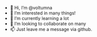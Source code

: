 - 👋 Hi, I’m @voltumna
- 👀 I’m interested in many things!
- 🌱 I’m currently learning a lot
- 💞️ I’m looking to collaborate on many
- 📫 Just leave me a message via github.

<!---
voltumna/voltumna is a ✨ special ✨ repository because its `README.md` (this file) appears on your GitHub profile.
You can click the Preview link to take a look at your changes.
--->
